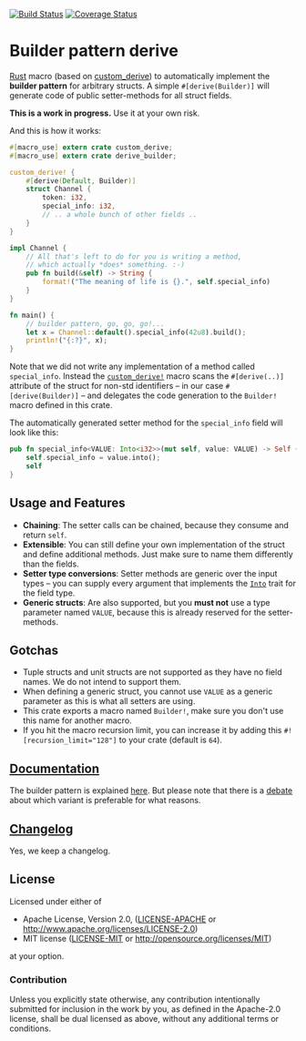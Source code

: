 [![Build Status](https://travis-ci.org/colin-kiegel/rust-derive-builder.svg?branch=master)](https://travis-ci.org/colin-kiegel/rust-derive-builder)
[![Coverage Status](https://coveralls.io/repos/github/colin-kiegel/rust-derive-builder/badge.svg?branch=master)](https://coveralls.io/github/colin-kiegel/rust-derive-builder?branch=master)

# Builder pattern derive

[Rust][rust] macro (based on [custom_derive][custom_derive]) to automatically implement the **builder pattern** for arbitrary structs. A simple `#[derive(Builder)]` will generate code of public setter-methods for all struct fields.

**This is a work in progress.** Use it at your own risk.

And this is how it works:

```rust
#[macro_use] extern crate custom_derive;
#[macro_use] extern crate derive_builder;

custom_derive! {
    #[derive(Default, Builder)]
    struct Channel {
        token: i32,
        special_info: i32,
        // .. a whole bunch of other fields ..
    }
}

impl Channel {
    // All that's left to do for you is writing a method,
    // which actually *does* something. :-)
    pub fn build(&self) -> String {
        format!("The meaning of life is {}.", self.special_info)
    }
}

fn main() {
    // builder pattern, go, go, go!...
    let x = Channel::default().special_info(42u8).build();
    println!("{:?}", x);
}
```

Note that we did not write any implementation of a method called `special_info`. Instead the [`custom_derive!`][custom_derive] macro scans the `#[derive(..)]` attribute of the struct for non-std identifiers – in our case `#[derive(Builder)]` – and delegates the code generation to the `Builder!` macro defined in this crate.

The automatically generated setter method for the `special_info` field will look like this:

```rust
pub fn special_info<VALUE: Into<i32>>(mut self, value: VALUE) -> Self {
    self.special_info = value.into();
    self
}
```

## Usage and Features

* **Chaining**: The setter calls can be chained, because they consume and return `self`.
* **Extensible**: You can still define your own implementation of the struct and define additional methods. Just make sure to name them differently than the fields.
* **Setter type conversions**: Setter methods are generic over the input types – you can supply every argument that implements the [`Into`][into] trait for the field type.
* **Generic structs**: Are also supported, but you **must not** use a type parameter named `VALUE`, because this is already reserved for the setter-methods.

## Gotchas

* Tuple structs and unit structs are not supported as they have no field names. We do not intend to support them.
* When defining a generic struct, you cannot use `VALUE` as a generic parameter as this is what all setters are using.
* This crate exports a macro named `Builder!`, make sure you don't use this name for another macro.
* If you hit the macro recursion limit, you can increase it by adding this `#![recursion_limit="128"]` to your crate (default is `64`).

## [Documentation][doc]

The builder pattern is explained [here][builder-pattern]. But please note that there is a [debate](https://github.com/aturon/aturon.github.io/issues/5) about which variant is preferable for what reasons.

[doc]: https://colin-kiegel.github.io/rust-derive-builder
[rust]: https://www.rust-lang.org/
[custom_derive]: https://crates.io/crates/custom_derive
[builder-pattern]: https://aturon.github.io/ownership/builders.html
[into]: https://doc.rust-lang.org/nightly/std/convert/trait.Into.html

## [Changelog]

Yes, we keep a changelog.

[changelog]: https://github.com/colin-kiegel/rust-derive-builder/blob/master/CHANGELOG.md

## License

Licensed under either of

- Apache License, Version 2.0, ([LICENSE-APACHE](LICENSE-APACHE) or <http://www.apache.org/licenses/LICENSE-2.0>)
- MIT license ([LICENSE-MIT](LICENSE-MIT) or <http://opensource.org/licenses/MIT>)

at your option.

### Contribution

Unless you explicitly state otherwise, any contribution intentionally
submitted for inclusion in the work by you, as defined in the Apache-2.0
license, shall be dual licensed as above, without any additional terms or
conditions.
